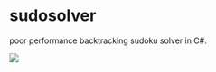 # sudosolver

poor performance backtracking sudoku solver in C#.

<img src="https://github.com/phoelix/sudosolver/blob/master/Sudoku/demo.gif?raw=true">
